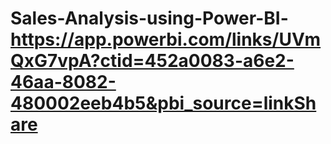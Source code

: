 # Sales-Analysis-using-Power-BI- https://app.powerbi.com/links/UVmQxG7vpA?ctid=452a0083-a6e2-46aa-8082-480002eeb4b5&pbi_source=linkShare
